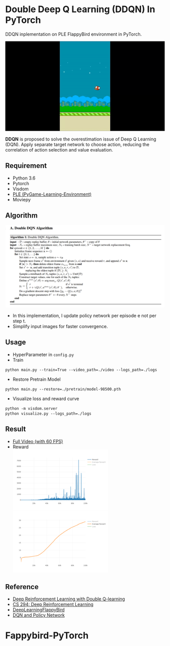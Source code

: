 # Double Deep Q Learning (DDQN) In PyTorch
DDQN inplementation on PLE FlappyBird environment in PyTorch.  
  
<img src='./assets/DDQN.gif'>  
  
**DDQN** is proposed to solve the overestimation issue of Deep Q Learning (DQN). Apply separate target network to choose action, reducing the correlation of action selection and value evaluation. 

## Requirement
* Python 3.6
* Pytorch
* Visdom
* [PLE (PyGame-Learning-Environment)](https://github.com/ntasfi/PyGame-Learning-Environment) 
* Moviepy

## Algorithm
<img src='./assets/DDQN-algo.png' width=600>
  
* In this implementation, I update policy network per episode e not per step t.
* Simplify input images for faster convergence.

   
## Usage
* HyperParameter in `config.py`
* Train 
 ```
 python main.py --train=True --video_path=./video --logs_path=./logs 
 ```
* Restore Pretrain Model
 ```
 python main.py --restore=./pretrain/model-98500.pth  
 ```
* Visualize loss and reward curve
```
python -m visdom.server
python visualize.py --logs_path=./logs
```
 
## Result 
* [Full Video (with 60 FPS)](https://www.youtube.com/watch?v=GCHTadB22P8&feature=youtu.be)
* Reward  
<img src='./assets/reward.png' width=300><img src='./assets/avg_reward.png' width=300>
  
## Reference
* [Deep Reinforcement Learning with Double Q-learning](https://arxiv.org/abs/1509.06461)
* [CS 294: Deep Reinforcement Learning](http://rll.berkeley.edu/deeprlcourse/)
* [DeepLearningFlappyBird](https://github.com/yenchenlin/DeepLearningFlappyBird)
* [DQN and Policy Network](https://nthu-datalab.github.io/ml/labs/17_DQN_Policy_Network/17-DQN_&_Policy_Network.html)  
# Fappybird-PyTorch
